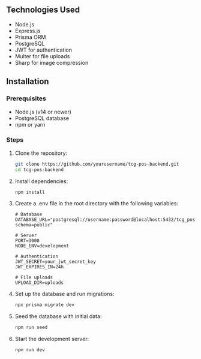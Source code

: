 ## Technologies Used

- Node.js
- Express.js
- Prisma ORM
- PostgreSQL
- JWT for authentication
- Multer for file uploads
- Sharp for image compression

## Installation

### Prerequisites

- Node.js (v14 or newer)
- PostgreSQL database
- npm or yarn

### Steps

1. Clone the repository:
   ```bash
   git clone https://github.com/yourusername/tcg-pos-backend.git
   cd tcg-pos-backend
2. Install dependencies:
   ```bash
   npm install
4. Create a .env file in the root directory with the following variables:
   ```
   # Database
   DATABASE_URL="postgresql://username:password@localhost:5432/tcg_pos_db?schema=public"
    
   # Server
   PORT=3000
   NODE_ENV=development
    
   # Authentication
   JWT_SECRET=your_jwt_secret_key
   JWT_EXPIRES_IN=24h
    
   # File uploads
   UPLOAD_DIR=uploads
6. Set up the database and run migrations:
   ```bash
   npx prisma migrate dev
7. Seed the database with initial data:
   ```bash
   npm run seed
9. Start the development server:
   ```bash
   npm run dev
